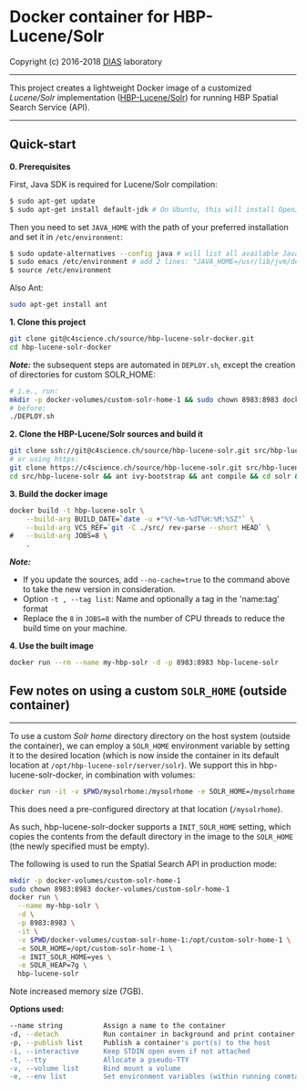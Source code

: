 # Docker container for HBP-Lucene/Solr #

Copyright (c) 2016-2018 [DIAS](https://dias.epfl.ch/BrainDB) laboratory

---

This project creates a lightweight Docker image of a customized *Lucene/Solr* implementation ([HBP-Lucene/Solr](https://c4science.ch/source/hbp-lucene-solr/)) for running HBP Spatial Search Service (API).

---

## Quick-start ##

**0. Prerequisites**

First, Java SDK is required for Lucene/Solr compilation:
```sh
$ sudo apt-get update
$ sudo apt-get install default-jdk # On Ubuntu, this will install OpenJDK 8 (the latest and recommended version)
```
Then you need to set `JAVA_HOME` with the path of your preferred installation and set it in `/etc/environment`:
```sh
$ sudo update-alternatives --config java # will list all available Java installations
$ sudo emacs /etc/environment # add 2 lines: "JAVA_HOME=/usr/lib/jvm/default-java/jre" and "export JAVA_HOME"
$ source /etc/environment
```

Also Ant:
```sh
sudo apt-get install ant
```

**1. Clone this project**  
```sh
git clone git@c4science.ch/source/hbp-lucene-solr-docker.git
cd hbp-lucene-solr-docker
```

**_Note:_** the subsequent steps are automated in `DEPLOY.sh`, except the creation of directories for custom SOLR_HOME:

```sh
# i.e., run:
mkdir -p docker-volumes/custom-solr-home-1 && sudo chown 8983:8983 docker-volumes/custom-solr-home-1
# before:
./DEPLOY.sh
```

**2. Clone the HBP-Lucene/Solr sources and build it**  
```sh
git clone ssh://git@c4science.ch/source/hbp-lucene-solr.git src/hbp-lucene-solr
# or using https:
git clone https://c4science.ch/source/hbp-lucene-solr.git src/hbp-lucene-solr
cd src/hbp-lucene-solr && ant ivy-bootstrap && ant compile && cd solr && ant package && cd ../../../
```  

**3. Build the docker image**  
```sh
docker build -t hbp-lucene-solr \
    --build-arg BUILD_DATE=`date -u +"%Y-%m-%dT%H:%M:%SZ"` \
    --build-arg VCS_REF=`git -C ./src/ rev-parse --short HEAD` \
#   --build-arg JOBS=8 \
    .
```

**_Note:_**

* If you update the sources, add `--no-cache=true` to the command above to take the new version in consideration.
* Option `-t , --tag list`: Name and optionally a tag in the 'name:tag' format
* Replace the `8` in `JOBS=8` with the number of CPU threads to reduce the build time on your machine.

**4. Use the built image**  
```sh
docker run --rm --name my-hbp-solr -d -p 8983:8983 hbp-lucene-solr
```

## Few notes on using a custom `SOLR_HOME` (outside container)  ##
---

To use a custom *Solr home* directory directory on the host system (outside the container), we can employ a `SOLR_HOME` environment variable by setting it to the desired location (which is now inside the container in its default location at `/opt/hbp-lucene-solr/server/solr`). We support this in hbp-lucene-solr-docker, in combination with volumes:  
```sh
docker run -it -v $PWD/mysolrhome:/mysolrhome -e SOLR_HOME=/mysolrhome hbp-lucene-solr
```

This does need a pre-configured directory at that location (`/mysolrhome`).

As such, hbp-lucene-solr-docker supports a `INIT_SOLR_HOME` setting, which 
copies the contents from the default directory in the image to the `SOLR_HOME` 
(the newly specified must be empty).

The following is used to run the Spatial Search API in production mode:  
```sh
mkdir -p docker-volumes/custom-solr-home-1
sudo chown 8983:8983 docker-volumes/custom-solr-home-1
docker run \
  --name my-hbp-solr \
  -d \
  -p 8983:8983 \
  -it \
  -v $PWD/docker-volumes/custom-solr-home-1:/opt/custom-solr-home-1 \
  -e SOLR_HOME=/opt/custom-solr-home-1 \
  -e INIT_SOLR_HOME=yes \
  -e SOLR_HEAP=7g \
  hbp-lucene-solr
```

Note increased memory size (7GB).

**Options used:**

```sh
--name string          Assign a name to the container
-d, --detach           Run container in background and print container ID
-p, --publish list     Publish a container's port(s) to the host
-i, --interactive      Keep STDIN open even if not attached
-t, --tty              Allocate a pseudo-TTY
-v, --volume list      Bind mount a volume
-e, --env list         Set environment variables (within running conmtainer)
```

